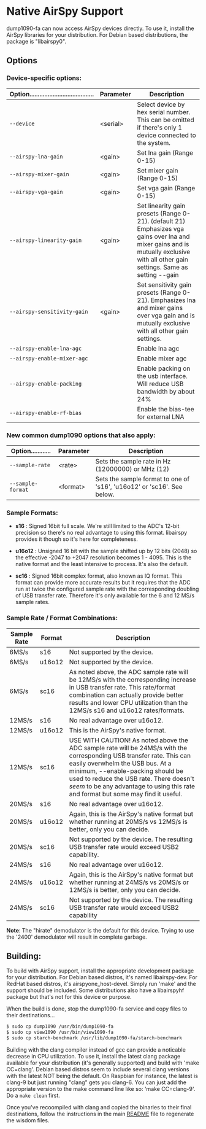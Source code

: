 # Native AirSpy Support

dump1090-fa can now access AirSpy devices directly.  To use it, install the
AirSpy libraries for your distribution. For Debian based distributions, the
package is "libairspy0".

## Options

### Device-specific options:

|Option.......................................|Parameter|Description|
|------|---------|-----------|
|`--device`|\<serial\>|Select device by hex serial number. This can be omitted if there's only 1 device connected to the system.|
|`--airspy-lna-gain`|\<gain\>|Set lna gain (Range 0-15)|
|`--airspy-mixer-gain`|\<gain\>|Set mixer gain (Range 0-15)|
|`--airspy-vga-gain`|\<gain\>|Set vga gain (Range 0-15)|
|`--airspy-linearity-gain`|\<gain\>|Set linearity gain presets (Range 0-21). (default 21)                               Emphasizes vga gains over lna and mixer gains and is mutually exclusive with all other gain settings. Same as setting --gain|
|`--airspy-sensitivity-gain`|\<gain\>|Set sensitivity gain presets (Range 0-21). Emphasizes lna and mixer gains over vga gain and is mutually exclusive with all other gain settings.|
|`--airspy-enable-lna-agc`||Enable lna agc|
|`--airspy-enable-mixer-agc`||Enable mixer agc|
|`--airspy-enable-packing`||Enable packing on the usb interface.  Will reduce USB bandwidth by about 24%|
|`--airspy-enable-rf-bias`||Enable the bias-tee for external LNA|

### New common dump1090 options that also apply:
|Option............|Parameter|Description|
|------|---------|-----------|
|`--sample-rate`|\<rate\>|Sets the sample rate in Hz (12000000) or MHz (12)|
|`--sample-format`|\<format\>|Sets the sample format to one of 's16', 'u16o12' or 'sc16'.  See below.|

  
### Sample Formats:

* **s16** : Signed 16bit full scale.  We're still limited to the
ADC's 12-bit precision so there's no real advantage
to using this format. libairspy provides it though so
it's here for completeness.
    
* **u16o12** : Unsigned 16 bit with the sample shifted up by 12 bits
(2048) so the effective -2047 to +2047 resolution
becomes 1 - 4095. This is the native format and the
least intensive to process. It's also the default.
    
* **sc16** : Signed 16bit complex format, also known as IQ format.
This format can provide more accurate results but it
requires that the ADC run at twice the configured
sample rate with the corresponding doubling of USB
transfer rate. Therefore it's only available for the
6 and 12 MS/s sample rates.

### Sample Rate / Format Combinations:

|Sample Rate|Format|Description|
|-|-|-|
|6MS/s|s16|Not supported by the device.|
|6MS/s|u16o12|Not supported by the device.|
|6MS/s|sc16|As noted above, the ADC sample rate will be 12MS/s with the corresponding increase in USB transfer rate. This rate/format combination can actually provide better results and lower CPU utilization than the 12MS/s s16 and u16o12 rates/formats.|
|12MS/s|s16|No real advantage over u16o12.|
|12MS/s|u16o12|This is the AirSpy's native format.|
|12MS/s|sc16|USE WITH CAUTION!  As noted above the ADC sample rate will be 24MS/s with the corresponding USB transfer rate. This can easily overwhelm the USB bus.  At a minimum, --enable-packing should be used to reduce the USB rate.  There doesn't _seem_ to be any advantage to using this rate and format but some may find it useful.|
|20MS/s|s16|No real advantage over u16o12.|
|20MS/s|u16o12|Again, this is the AirSpy's native format but whether running at 20MS/s vs 12MS/s is better, only you can decide.|
|20MS/s|sc16|Not supported by the device.  The resulting USB transfer rate would exceed USB2 capability.|
|24MS/s|s16|No real advantage over u16o12.|
|24MS/s|u16o12|Again, this is the AirSpy's native format but whether running at 24MS/s vs 20MS/s or 12MS/s is better, only you can decide.|
|24MS/s|sc16|Not supported by the device.  The resulting USB transfer rate would exceed USB2 capability|
    
**Note**: The "hirate" demodulator is the default for this device. Trying to use the '2400' demodulator will result
in complete garbage.

## Building:
    
To build with AirSpy support, install the appropriate development
package for your distribution.  For Debian based distros, it's
named libairspy-dev.  For RedHat based distros, it's
airspyone_host-devel.  Simply run 'make' and the support should
be included.  Some distributions also have a libairspyhf package
but that's not for this device or purpose. 

When the build is done, stop the dump1090-fa service and
copy files to their destinations...
```bash
$ sudo cp dump1090 /usr/bin/dump1090-fa
$ sudo cp view1090 /usr/bin/view1090-fa
$ sudo cp starch-benchmark /usr/lib/dump1090-fa/starch-benchmark
```

Building with the clang compiler instead of gcc can
provide a noticable decrease in CPU utilization.  To use it, install
the latest clang package available for your distribution (it's
generally supported) and build with 'make CC=clang'.  Debian based
distros seem to include several clang versions with the latest NOT
being the default.  On Raspbian for instance, the latest is clang-9
but just running "clang" gets you clang-6.  You can just add the
appropriate version to the make command line like so:
'make CC=clang-9'.  Do a `make clean` first.

Once you've recoompiled with clang and copied the binaries to their
final destinations, follow the instructions in the main [README](README.md)
file to regenerate the wisdom files.
